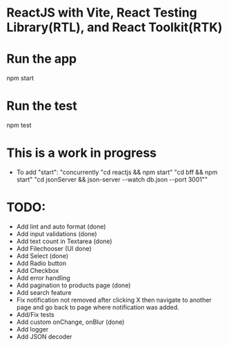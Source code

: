 # ReactJS with Vite, React Testing Library(RTL), and React Toolkit(RTK)

# Run the app

npm start

# Run the test

npm test

# This is a work in progress

- To add "start": "concurrently \"cd reactjs && npm start\" \"cd bff && npm start\" \"cd jsonServer && json-server --watch db.json --port 3001\""

# TODO:

- Add lint and auto format (done)
- Add input validations (done)
- Add text count in Textarea (done)
- Add Filechooser (UI done)
- Add Select (done)
- Add Radio button
- Add Checkbox
- Add error handling
- Add pagination to products page (done)
- Add search feature
- Fix notification not removed after clicking X then navigate to another page and go back to page where notification was added.
- Add/Fix tests
- Add custom onChange, onBlur (done)
- Add logger
- Add JSON decoder
